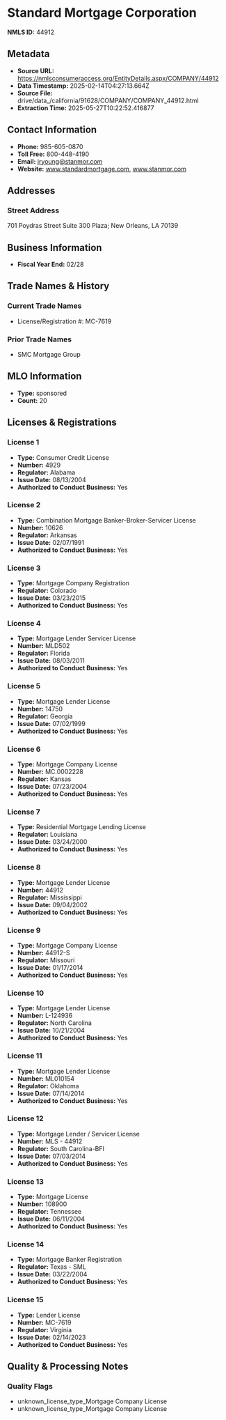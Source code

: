 # Standard Mortgage Corporation

**NMLS ID:** 44912

## Metadata
- **Source URL:** https://nmlsconsumeraccess.org/EntityDetails.aspx/COMPANY/44912
- **Data Timestamp:** 2025-02-14T04:27:13.664Z
- **Source File:** drive/data_/california/91628/COMPANY/COMPANY_44912.html
- **Extraction Time:** 2025-05-27T10:22:52.416877

## Contact Information
- **Phone:** 985-605-0870
- **Toll Free:** 800-448-4190
- **Email:** jryoung@stanmor.com
- **Website:** www.standardmortgage.com, www.stanmor.com

## Addresses
### Street Address
701 Poydras Street Suite 300 Plaza; New Orleans, LA 70139

## Business Information
- **Fiscal Year End:** 02/28

## Trade Names & History
### Current Trade Names
- License/Registration #: MC-7619

### Prior Trade Names
- SMC Mortgage Group

## MLO Information
- **Type:** sponsored
- **Count:** 20

## Licenses & Registrations

### License 1
- **Type:** Consumer Credit License
- **Number:** 4929
- **Regulator:** Alabama
- **Issue Date:** 08/13/2004
- **Authorized to Conduct Business:** Yes

### License 2
- **Type:** Combination Mortgage Banker-Broker-Servicer License
- **Number:** 10626
- **Regulator:** Arkansas
- **Issue Date:** 02/07/1991
- **Authorized to Conduct Business:** Yes

### License 3
- **Type:** Mortgage Company Registration
- **Regulator:** Colorado
- **Issue Date:** 03/23/2015
- **Authorized to Conduct Business:** Yes

### License 4
- **Type:** Mortgage Lender Servicer License
- **Number:** MLD502
- **Regulator:** Florida
- **Issue Date:** 08/03/2011
- **Authorized to Conduct Business:** Yes

### License 5
- **Type:** Mortgage Lender License
- **Number:** 14750
- **Regulator:** Georgia
- **Issue Date:** 07/02/1999
- **Authorized to Conduct Business:** Yes

### License 6
- **Type:** Mortgage Company License
- **Number:** MC.0002228
- **Regulator:** Kansas
- **Issue Date:** 07/23/2004
- **Authorized to Conduct Business:** Yes

### License 7
- **Type:** Residential Mortgage Lending License
- **Regulator:** Louisiana
- **Issue Date:** 03/24/2000
- **Authorized to Conduct Business:** Yes

### License 8
- **Type:** Mortgage Lender License
- **Number:** 44912
- **Regulator:** Mississippi
- **Issue Date:** 09/04/2002
- **Authorized to Conduct Business:** Yes

### License 9
- **Type:** Mortgage Company License
- **Number:** 44912-S
- **Regulator:** Missouri
- **Issue Date:** 01/17/2014
- **Authorized to Conduct Business:** Yes

### License 10
- **Type:** Mortgage Lender License
- **Number:** L-124936
- **Regulator:** North Carolina
- **Issue Date:** 10/21/2004
- **Authorized to Conduct Business:** Yes

### License 11
- **Type:** Mortgage Lender License
- **Number:** ML010154
- **Regulator:** Oklahoma
- **Issue Date:** 07/14/2014
- **Authorized to Conduct Business:** Yes

### License 12
- **Type:** Mortgage Lender / Servicer License
- **Number:** MLS - 44912
- **Regulator:** South Carolina-BFI
- **Issue Date:** 07/03/2014
- **Authorized to Conduct Business:** Yes

### License 13
- **Type:** Mortgage License
- **Number:** 108900
- **Regulator:** Tennessee
- **Issue Date:** 06/11/2004
- **Authorized to Conduct Business:** Yes

### License 14
- **Type:** Mortgage Banker Registration
- **Regulator:** Texas - SML
- **Issue Date:** 03/22/2004
- **Authorized to Conduct Business:** Yes

### License 15
- **Type:** Lender License
- **Number:** MC-7619
- **Regulator:** Virginia
- **Issue Date:** 02/14/2023
- **Authorized to Conduct Business:** Yes

## Quality & Processing Notes
### Quality Flags
- unknown_license_type_Mortgage Company License
- unknown_license_type_Mortgage Company License
